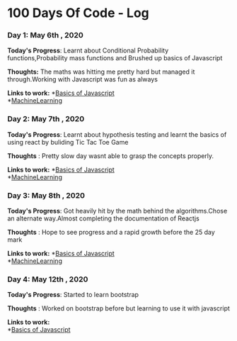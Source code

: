 # 100 Days Of Code - Log

### Day 1: May 6th , 2020

**Today's Progress**: Learnt about Conditional Probability functions,Probability mass functions and Brushed up basics of Javascript

**Thoughts:**  The maths was hitting me pretty hard but managed it through.Working with Javascript was fun as always

**Links to work:** 
          *[Basics of Javascript](https://github.com/Coding-Maniac/WebDevelopment) <br>
          *[MachineLearning](https://github.com/Coding-Maniac/Machine-Learning/tree/master/code/DatascienceFromScratch)

### Day 2: May 7th , 2020
**Today's Progress**: Learnt about hypothesis testing and learnt the basics of using react by buliding Tic Tac Toe Game

**Thoughts** : Pretty slow day wasnt able to grasp the concepts properly.

**Links to work:** 
          *[Basics of Javascript](https://github.com/Coding-Maniac/WebDevelopment) <br>
          *[MachineLearning](https://github.com/Coding-Maniac/Machine-Learning/tree/master/code/DatascienceFromScratch)

### Day 3: May 8th , 2020
**Today's Progress**: Got heavily hit by the math behind the algorithms.Chose an alternate way.Almost completing the documentation of Reactjs

**Thoughts** : Hope to see progress and a rapid growth before the 25 day mark

**Links to work:** 
          *[Basics of Javascript](https://github.com/Coding-Maniac/WebDevelopment/) <br>
          *[MachineLearning](https://github.com/Coding-Maniac/Machine-Learning/tree/master/code/DatascienceFromScratch)

### Day 4: May 12th , 2020
**Today's Progress**: Started to learn bootstrap 

**Thoughts** : Worked on bootstrap before but learning to use it with javascript

**Links to work:**  <br>
          *[Basics of Javascript](https://github.com/Coding-Maniac/WebDevelopment/)
